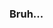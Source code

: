 ### Bruh...



<!--
**rubichandrap/rubichandrap** is a ✨ _special_ ✨ repository because its `README.md` (this file) appears on your GitHub profile.

Here are some ideas to get you started:

- 🔭 I’m currently working on PT. Artha Rakhasa as Frontend Developer
- 🌱 I’m currently learning ASP.Net Core
-->
